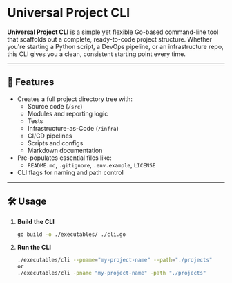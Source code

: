 # Universal Project CLI

**Universal Project CLI** is a simple yet flexible Go-based command-line tool that scaffolds out a complete, ready-to-code project structure. Whether you're starting a Python script, a DevOps pipeline, or an infrastructure repo, this CLI gives you a clean, consistent starting point every time.

---

## 🚀 Features

- Creates a full project directory tree with:
  - Source code (`/src`)
  - Modules and reporting logic
  - Tests
  - Infrastructure-as-Code (`/infra`)
  - CI/CD pipelines
  - Scripts and configs
  - Markdown documentation
- Pre-populates essential files like:
  - `README.md`, `.gitignore`, `.env.example`, `LICENSE`
- CLI flags for naming and path control

---

## 🛠 Usage

1. **Build the CLI**
   ```bash
   go build -o ./executables/ ./cli.go

2. **Run the CLI**
    ```bash
    ./executables/cli --pname="my-project-name" --path="./projects"
    or
    ./executables/cli -pname "my-project-name" -path "./projects"
